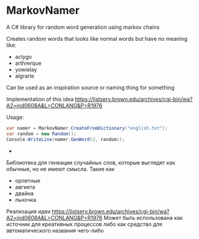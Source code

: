 # MarkovNamer
A C# library for random word generation using markov chains

Creates random words that looks like normal words but have no meaning like:

* aclygo
* arthrerque
* yowielay
* algrarle

Can be used as an inspiration source or naming thing for something

Implementation of this idea https://listserv.brown.edu/archives/cgi-bin/wa?A2=ind0608A&L=CONLANG&P=R1976

Usage: 

```C#
var namer = MarkovNamer.CreateFromDictionary("english.txt");
var random = new Random();
Console.WriteLine(namer.GenWord(2, random));
```
-

Библиотека для генеации случайных слов, которые выглядят как обычные, но не имеют смысла. Такие как 

* орлетные
* авгиета
* двайна
* льночка

Реализация идеи https://listserv.brown.edu/archives/cgi-bin/wa?A2=ind0608A&L=CONLANG&P=R1976
Может быть использована как источник для креативных процессов либо как средство для автоматического названия чего-либо
